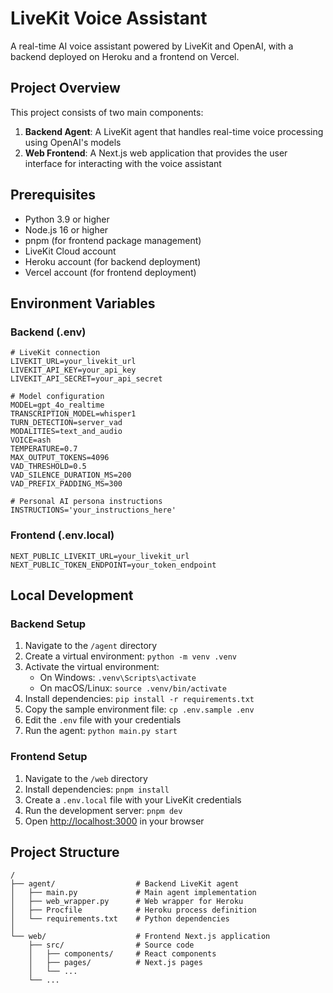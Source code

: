# LiveKit Voice Assistant

A real-time AI voice assistant powered by LiveKit and OpenAI, with a backend deployed on Heroku and a frontend on Vercel.

## Project Overview

This project consists of two main components:

1. **Backend Agent**: A LiveKit agent that handles real-time voice processing using OpenAI's models
2. **Web Frontend**: A Next.js web application that provides the user interface for interacting with the voice assistant

## Prerequisites

- Python 3.9 or higher
- Node.js 16 or higher
- pnpm (for frontend package management)
- LiveKit Cloud account
- Heroku account (for backend deployment)
- Vercel account (for frontend deployment)

## Environment Variables

### Backend (.env)

```
# LiveKit connection
LIVEKIT_URL=your_livekit_url
LIVEKIT_API_KEY=your_api_key
LIVEKIT_API_SECRET=your_api_secret

# Model configuration
MODEL=gpt_4o_realtime
TRANSCRIPTION_MODEL=whisper1
TURN_DETECTION=server_vad
MODALITIES=text_and_audio
VOICE=ash
TEMPERATURE=0.7
MAX_OUTPUT_TOKENS=4096
VAD_THRESHOLD=0.5
VAD_SILENCE_DURATION_MS=200
VAD_PREFIX_PADDING_MS=300

# Personal AI persona instructions
INSTRUCTIONS='your_instructions_here'
```

### Frontend (.env.local)

```
NEXT_PUBLIC_LIVEKIT_URL=your_livekit_url
NEXT_PUBLIC_TOKEN_ENDPOINT=your_token_endpoint
```

## Local Development

### Backend Setup

1. Navigate to the `/agent` directory
2. Create a virtual environment: `python -m venv .venv`
3. Activate the virtual environment:
   - On Windows: `.venv\Scripts\activate`
   - On macOS/Linux: `source .venv/bin/activate`
4. Install dependencies: `pip install -r requirements.txt`
5. Copy the sample environment file: `cp .env.sample .env`
6. Edit the `.env` file with your credentials
7. Run the agent: `python main.py start`

### Frontend Setup

1. Navigate to the `/web` directory
2. Install dependencies: `pnpm install`
3. Create a `.env.local` file with your LiveKit credentials
4. Run the development server: `pnpm dev`
5. Open [http://localhost:3000](http://localhost:3000) in your browser


## Project Structure

```
/
├── agent/                  # Backend LiveKit agent
│   ├── main.py             # Main agent implementation
│   ├── web_wrapper.py      # Web wrapper for Heroku
│   ├── Procfile            # Heroku process definition
│   └── requirements.txt    # Python dependencies
│
└── web/                    # Frontend Next.js application
    ├── src/                # Source code
    │   ├── components/     # React components
    │   ├── pages/          # Next.js pages
    │   └── ...
    └── ...
```

